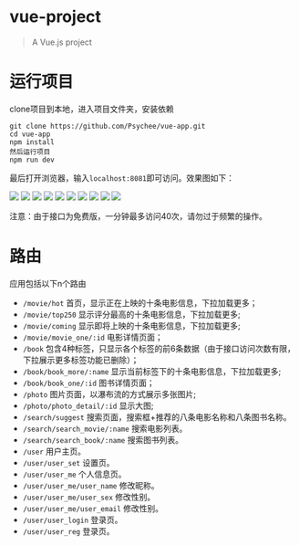 # vue-project

> A Vue.js project

# 运行项目
clone项目到本地，进入项目文件夹，安装依赖
```
git clone https://github.com/Psychee/vue-app.git
cd vue-app
npm install
然后运行项目
npm run dev
```
最后打开浏览器，输入`localhost:8081`即可访问。效果图如下：

![](https://github.com/Psychee/vue-app/raw/master/gif/1.gif)
![](https://github.com/Psychee/vue-app/raw/master/gif/2.gif)
![](https://github.com/Psychee/vue-app/raw/master/gif/3.gif)
![](https://github.com/Psychee/vue-app/raw/master/gif/4.gif)
![](https://github.com/Psychee/vue-app/raw/master/gif/5.gif)
![](https://github.com/Psychee/vue-app/raw/master/gif/6.gif)
![](https://github.com/Psychee/vue-app/raw/master/gif/7.gif)
![](https://github.com/Psychee/vue-app/raw/master/gif/8.gif)
![](https://github.com/Psychee/vue-app/raw/master/gif/9.gif)
![](https://github.com/Psychee/vue-app/raw/master/gif/10.gif)

注意：由于接口为免费版，一分钟最多访问40次，请勿过于频繁的操作。

# 路由
应用包括以下n个路由
* `/movie/hot` 首页，显示正在上映的十条电影信息，下拉加载更多；
* `/movie/top250` 显示评分最高的十条电影信息，下拉加载更多;
* `/movie/coming` 显示即将上映的十条电影信息，下拉加载更多;
* `/movie/movie_one/:id` 电影详情页面；
* `/book` 包含4种标签，只显示各个标签的前6条数据（由于接口访问次数有限，下拉展示更多标签功能已删除）；
* `/book/book_more/:name` 显示当前标签下的十条电影信息，下拉加载更多;
* `/book/book_one/:id` 图书详情页面；
* `/photo` 图片页面，以瀑布流的方式展示多张图片;
* `/photo/photo_detail/:id` 显示大图;
* `/search/suggest` 搜索页面，搜索框+推荐的八条电影名称和八条图书名称。
* `/search/search_movie/:name` 搜索电影列表。
* `/search/search_book/:name` 搜索图书列表。
* `/user` 用户主页。
* `/user/user_set` 设置页。
* `/user/user_me` 个人信息页。
* `/user/user_me/user_name` 修改昵称。
* `/user/user_me/user_sex` 修改性别。
* `/user/user_me/user_email` 修改性别。
* `/user/user_login` 登录页。
* `/user/user_reg` 登录页。



